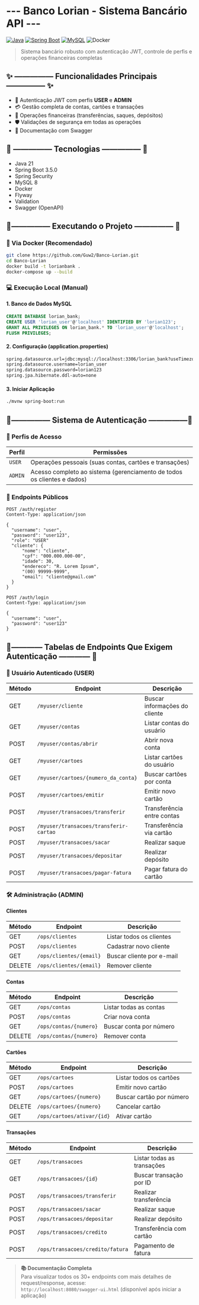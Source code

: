 # --- Banco Lorian - Sistema Bancário API ---

[![Java](https://img.shields.io/badge/Java-21-%23ED8B00?logo=openjdk)](https://openjdk.org/)
[![Spring Boot](https://img.shields.io/badge/Spring%20Boot-3.5-%236DB33F?logo=spring)](https://spring.io/)
[![MySQL](https://img.shields.io/badge/MySQL-8-%234479A1?logo=mysql)](https://www.mysql.com/)
![Docker](https://img.shields.io/badge/Docker-✓-lightblue)

> Sistema bancário robusto com autenticação JWT, controle de perfis e operações financeiras completas

## ✨ ————— Funcionalidades Principais ————— ✨

- 🔐 Autenticação JWT com perfis **USER** e **ADMIN**
- 💳 Gestão completa de contas, cartões e transações
- 🔄 Operações financeiras (transferências, saques, depósitos)
- 🛡️ Validações de segurança em todas as operações
- 📑 Documentação com Swagger

## 🚀 ————— Tecnologias ————— 🚀

- Java 21
- Spring Boot 3.5.0
- Spring Security
- MySQL 8
- Docker
- Flyway
- Validation
- Swagger (OpenAPI)

## 🚀————— Executando o Projeto ————— 🚀

### 🐳 Via Docker (Recomendado)
```bash
git clone https://github.com/Guw2/Banco-Lorian.git
cd Banco-Lorian
docker build -t lorianbank .
docker-compose up --build
```
### 💻 Execução Local (Manual)

#### 1. Banco de Dados MySQL
```sql
CREATE DATABASE lorian_bank;
CREATE USER 'lorian_user'@'localhost' IDENTIFIED BY 'lorian123';
GRANT ALL PRIVILEGES ON lorian_bank.* TO 'lorian_user'@'localhost';
FLUSH PRIVILEGES;
```
#### 2. Configuração (application.properties)
```bash
spring.datasource.url=jdbc:mysql://localhost:3306/lorian_bank?useTimezone=true&serverTimezone=UTC
spring.datasource.username=lorian_user
spring.datasource.password=lorian123
spring.jpa.hibernate.ddl-auto=none
```
#### 3. Iniciar Aplicação
```bash
./mvnw spring-boot:run
```


## 🔐————— Sistema de Autenticação —————🔐

### 👥 Perfis de Acesso

| Perfil  | Permissões                                                                 |
|---------|----------------------------------------------------------------------------|
| `USER`  | Operações pessoais (suas contas, cartões e transações)                    |
| `ADMIN` | Acesso completo ao sistema (gerenciamento de todos os clientes e dados)   |

### 🔑 Endpoints Públicos

```http
POST /auth/register
Content-Type: application/json

{
  "username": "user",
  "password": "user123",
  "role": "USER"
  "cliente": {
	  "nome": "cliente",
	  "cpf": "000.000.000-00",
	  "idade": 30,
	  "endereco": "R. Lorem Ipsum",
	  "(00) 99999-9999",
	  "email": "cliente@gmail.com"
  }
}
```

```http
POST /auth/login
Content-Type: application/json

{
  "username": "user",
  "password": "user123"
}
```


## 🔑———— Tabelas de Endpoints Que Exigem Autenticação ———— 🔑

### 👤 Usuário Autenticado (USER)
| Método | Endpoint                              | Descrição                                  |
|--------|---------------------------------------|--------------------------------------------|
| GET    | `/myuser/cliente`                     | Buscar informações do cliente              |
| GET    | `/myuser/contas`                      | Listar contas do usuário                   |
| POST   | `/myuser/contas/abrir`                | Abrir nova conta                           |
| GET    | `/myuser/cartoes`                     | Listar cartões do usuário                  |
| GET    | `/myuser/cartoes/{numero_da_conta}`   | Buscar cartões por conta                   |
| POST   | `/myuser/cartoes/emitir`              | Emitir novo cartão                         |
| POST   | `/myuser/transacoes/transferir`       | Transferência entre contas                 |
| POST   | `/myuser/transacoes/transferir-cartao`| Transferência via cartão                   |
| POST   | `/myuser/transacoes/sacar`            | Realizar saque                             |
| POST   | `/myuser/transacoes/depositar`        | Realizar depósito                          |
| POST   | `/myuser/transacoes/pagar-fatura`     | Pagar fatura do cartão                     |

### 🛠️ Administração (ADMIN)

#### Clientes
| Método | Endpoint                  | Descrição                      |
|--------|---------------------------|--------------------------------|
| GET    | `/ops/clientes`           | Listar todos os clientes       |
| POST   | `/ops/clientes`           | Cadastrar novo cliente         |
| GET    | `/ops/clientes/{email}`   | Buscar cliente por e-mail      |
| DELETE | `/ops/clientes/{email}`   | Remover cliente                |

#### Contas
| Método | Endpoint                  | Descrição                      |
|--------|---------------------------|--------------------------------|
| GET    | `/ops/contas`             | Listar todas as contas         |
| POST   | `/ops/contas`             | Criar nova conta               |
| GET    | `/ops/contas/{numero}`    | Buscar conta por número        |
| DELETE | `/ops/contas/{numero}`    | Remover conta                  |

#### Cartões
| Método | Endpoint                  | Descrição                      |
|--------|---------------------------|--------------------------------|
| GET    | `/ops/cartoes`            | Listar todos os cartões        |
| POST   | `/ops/cartoes`            | Emitir novo cartão             |
| GET    | `/ops/cartoes/{numero}`   | Buscar cartão por número       |
| DELETE | `/ops/cartoes/{numero}`   | Cancelar cartão                |
| GET    | `/ops/cartoes/ativar/{id}`| Ativar cartão                  |

#### Transações
| Método | Endpoint                          | Descrição                          |
|--------|-----------------------------------|------------------------------------|
| GET    | `/ops/transacoes`                 | Listar todas as transações         |
| GET    | `/ops/transacoes/{id}`            | Buscar transação por ID            |
| POST   | `/ops/transacoes/transferir`      | Realizar transferência             |
| POST   | `/ops/transacoes/sacar`           | Realizar saque                     |
| POST   | `/ops/transacoes/depositar`       | Realizar depósito                  |
| POST   | `/ops/transacoes/credito`         | Transferência com cartão           |
| POST   | `/ops/transacoes/credito/fatura`  | Pagamento de fatura                |

> **📚 Documentação Completa**  
> Para visualizar todos os 30+ endpoints com mais detalhes de request/response, acesse:  
> `http://localhost:8080/swagger-ui.html` (disponível após iniciar a aplicação)

 
